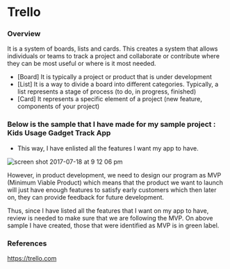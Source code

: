 # Trello

### Overview
  It is a system of boards, lists and cards. This creates a system that allows individuals or teams to track a project
 and collaborate or contribute where they can be most useful or where is it most needed.
 
 * [Board] It is typically a project or product that is under development
 * [List] It is a way to divide a board into different categories. Typically, a list represents a stage of process (to do, in progress, finished)
 * [Card] It represents a specific element of a project (new feature, components of your project)
    

### Below is the sample that I have made for my sample project : Kids Usage Gadget Track App
 - This way, I have enlisted all the features I want my app to have.

![screen shot 2017-07-18 at 9 12 06 pm](https://user-images.githubusercontent.com/26729817/28319297-12978710-6c00-11e7-8f36-7219dc8f5983.png)

However, in product development, we need to design our program as MVP (Minimum Viable Product) which means that the product we want to launch will just have enough features to satisfy early customers which then later on, they can provide feedback for future development.

Thus, since I have listed all the features that I want on my app to have, review is needed to make sure that we are following the MVP.
On above sample I have created, those that were identified as MVP is in green label.

### References

https://trello.com






    
 
 
 
 

